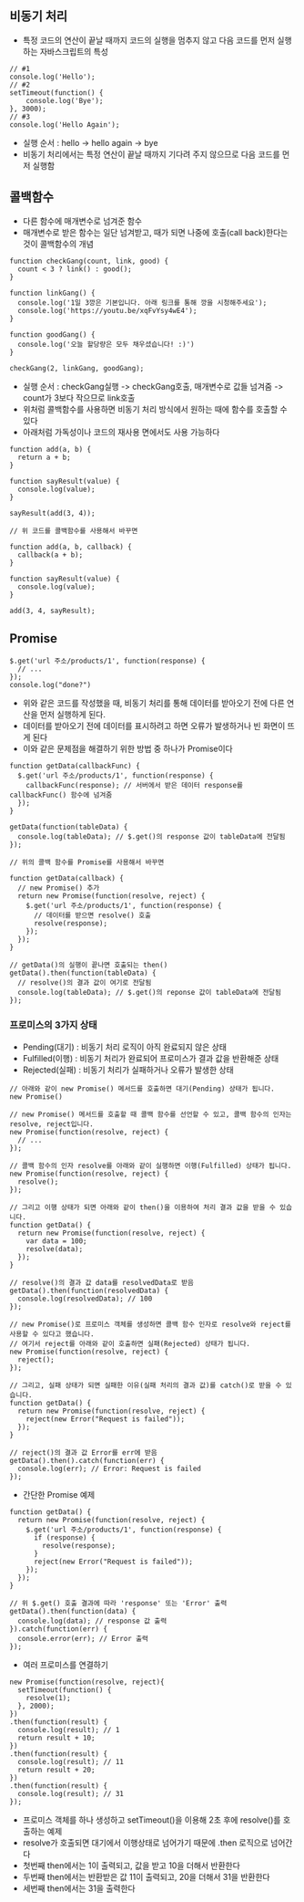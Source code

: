 ## 비동기 처리
- 특정 코드의 연산이 끝날 때까지 코드의 실행을 멈추지 않고 다음 코드를 먼저 실행하는 자바스크립트의 특성

```
// #1
console.log('Hello');
// #2
setTimeout(function() {
	console.log('Bye');
}, 3000);
// #3
console.log('Hello Again');
```

- 실행 순서 : hello -> hello again -> bye
- 비동기 처리에서는 특정 연산이 끝날 때까지 기다려 주지 않으므로 다음 코드를 먼저 실행함

## 콜백함수
- 다른 함수에 매개변수로 넘겨준 함수
- 매개변수로 받은 함수는 일단 넘겨받고, 때가 되면 나중에 호출(call back)한다는 것이 콜백함수의 개념

```
function checkGang(count, link, good) {
  count < 3 ? link() : good();
}

function linkGang() {
  console.log('1일 3깡은 기본입니다. 아래 링크를 통해 깡을 시청해주세요');
  console.log('https://youtu.be/xqFvYsy4wE4');
}

function goodGang() {
  console.log('오늘 할당량은 모두 채우셨습니다! :)')
}

checkGang(2, linkGang, goodGang);
```

- 실행 순서 : checkGang실행 -> checkGang호출, 매개변수로 값들 넘겨줌 -> count가 3보다 작으므로 link호출
- 위처럼 콜백함수를 사용하면 비동기 처리 방식에서 원하는 때에 함수를 호출할 수 있다
- 아래처럼 가독성이나 코드의 재사용 면에서도 사용 가능하다

```
function add(a, b) {
  return a + b;
}

function sayResult(value) {
  console.log(value);
}

sayResult(add(3, 4));

// 위 코드를 콜백함수를 사용해서 바꾸면

function add(a, b, callback) {
  callback(a + b);
}

function sayResult(value) {
  console.log(value);
}

add(3, 4, sayResult);
```

## Promise
```
$.get('url 주소/products/1', function(response) {
  // ...
});
console.log("done?")
```

- 위와 같은 코드를 작성했을 때, 비동기 처리를 통해 데이터를 받아오기 전에 다른 연산을 먼저 실행하게 된다.
- 데이터를 받아오기 전에 데이터를 표시하려고 하면 오류가 발생하거나 빈 화면이 뜨게 된다
- 이와 같은 문제점을 해결하기 위한 방법 중 하나가 Promise이다

```
function getData(callbackFunc) {
  $.get('url 주소/products/1', function(response) {
    callbackFunc(response); // 서버에서 받은 데이터 response를 callbackFunc() 함수에 넘겨줌
  });
}

getData(function(tableData) {
  console.log(tableData); // $.get()의 response 값이 tableData에 전달됨
});

// 위의 콜백 함수를 Promise를 사용해서 바꾸면

function getData(callback) {
  // new Promise() 추가
  return new Promise(function(resolve, reject) {
    $.get('url 주소/products/1', function(response) {
      // 데이터를 받으면 resolve() 호출
      resolve(response);
    });
  });
}

// getData()의 실행이 끝나면 호출되는 then()
getData().then(function(tableData) {
  // resolve()의 결과 값이 여기로 전달됨
  console.log(tableData); // $.get()의 reponse 값이 tableData에 전달됨
});

```

### 프로미스의 3가지 상태
- Pending(대기) : 비동기 처리 로직이 아직 완료되지 않은 상태
- Fulfilled(이행) : 비동기 처리가 완료되어 프로미스가 결과 값을 반환해준 상태
- Rejected(실패) : 비동기 처리가 실패하거나 오류가 발생한 상태

```
// 아래와 같이 new Promise() 메서드를 호출하면 대기(Pending) 상태가 됩니다.
new Promise()

// new Promise() 메서드를 호출할 때 콜백 함수를 선언할 수 있고, 콜백 함수의 인자는 resolve, reject입니다.
new Promise(function(resolve, reject) {
  // ...
});

// 콜백 함수의 인자 resolve를 아래와 같이 실행하면 이행(Fulfilled) 상태가 됩니다.
new Promise(function(resolve, reject) {
  resolve();
});

// 그리고 이행 상태가 되면 아래와 같이 then()을 이용하여 처리 결과 값을 받을 수 있습니다.
function getData() {
  return new Promise(function(resolve, reject) {
    var data = 100;
    resolve(data);
  });
}

// resolve()의 결과 값 data를 resolvedData로 받음
getData().then(function(resolvedData) {
  console.log(resolvedData); // 100
});

// new Promise()로 프로미스 객체를 생성하면 콜백 함수 인자로 resolve와 reject를 사용할 수 있다고 했습니다.    
// 여기서 reject를 아래와 같이 호출하면 실패(Rejected) 상태가 됩니다.
new Promise(function(resolve, reject) {
  reject();
});

// 그리고, 실패 상태가 되면 실패한 이유(실패 처리의 결과 값)를 catch()로 받을 수 있습니다.
function getData() {
  return new Promise(function(resolve, reject) {
    reject(new Error("Request is failed"));
  });
}

// reject()의 결과 값 Error를 err에 받음
getData().then().catch(function(err) {
  console.log(err); // Error: Request is failed
});

```

- 간단한 Promise 예제
```
function getData() {
  return new Promise(function(resolve, reject) {
    $.get('url 주소/products/1', function(response) {
      if (response) {
        resolve(response);
      }
      reject(new Error("Request is failed"));
    });
  });
}

// 위 $.get() 호출 결과에 따라 'response' 또는 'Error' 출력
getData().then(function(data) {
  console.log(data); // response 값 출력
}).catch(function(err) {
  console.error(err); // Error 출력
});
```

- 여러 프로미스를 연결하기
```
new Promise(function(resolve, reject){
  setTimeout(function() {
    resolve(1);
  }, 2000);
})
.then(function(result) {
  console.log(result); // 1
  return result + 10;
})
.then(function(result) {
  console.log(result); // 11
  return result + 20;
})
.then(function(result) {
  console.log(result); // 31
});
```
- 프로미스 객체를 하나 생성하고 setTimeout()을 이용해 2초 후에 resolve()를 호출하는 예제
- resolve가 호출되면 대기에서 이행상태로 넘어가기 때문에 .then 로직으로 넘어간다
- 첫번째 then에서는 1이 출력되고, 값을 받고 10을 더해서 반환한다
- 두번째 then에서는 반환받은 값 11이 출력되고, 20을 더해서 31을 반환한다
- 세번째 then에서는 31을 출력한다
















